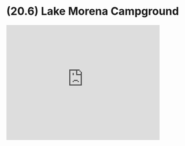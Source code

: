 # (20.6) Lake Morena Campground

<iframe src="https://www.google.com/maps/embed?pb=!1m18!1m12!1m3!1d6716.215434466882!2d-116.52120970906496!3d32.68318104109863!2m3!1f0!2f0!3f0!3m2!1i1024!2i768!4f13.1!3m3!1m2!1s0x0%3A0x3e56f3e9bf1d62c9!2sLake+Morena+Dr+%26+Lake+Morena+Campground!5e0!3m2!1sen!2sus!4v1476219316739" width="400" height="300" frameborder="0" style="border:0" allowfullscreen></iframe>
